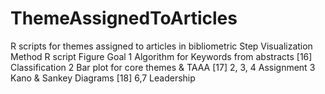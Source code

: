 # ThemeAssignedToArticles
R scripts for themes assigned to articles in bibliometric
Step	Visualization Method	R script	Figure	Goal
1	Algorithm for Keywords from abstracts 	[16]		Classification
2	Bar plot for core themes & TAAA	[17]	2, 3, 4	Assignment
3	Kano & Sankey Diagrams	[18]	6,7	Leadership
